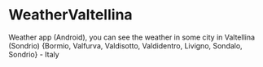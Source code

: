 # WeatherValtellina
Weather app (Android), you can see the weather in some city in Valtellina (Sondrio) {Bormio, Valfurva, Valdisotto, Valdidentro, Livigno, Sondalo, Sondrio} - Italy
